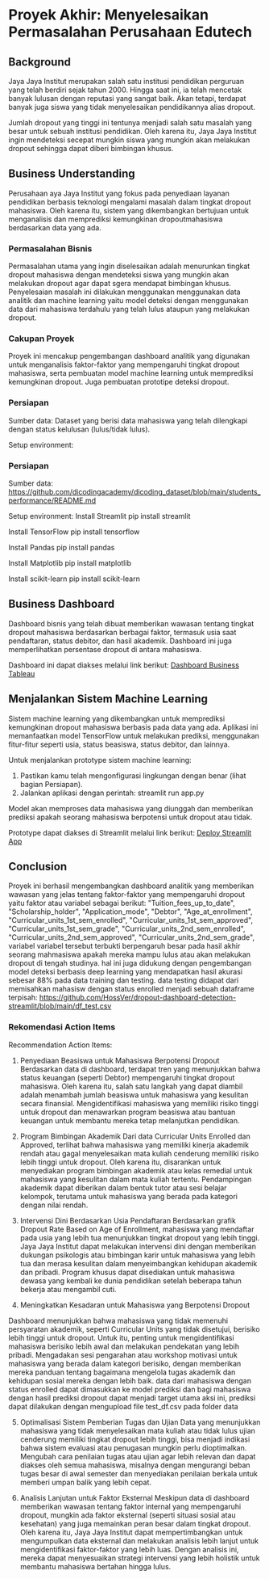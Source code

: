 # Proyek Akhir: Menyelesaikan Permasalahan Perusahaan Edutech

## Background
Jaya Jaya Institut merupakan salah satu institusi pendidikan perguruan yang telah berdiri sejak tahun 2000. Hingga saat ini, ia telah mencetak banyak lulusan dengan reputasi yang sangat baik. Akan tetapi, terdapat banyak juga siswa yang tidak menyelesaikan pendidikannya alias dropout.

Jumlah dropout yang tinggi ini tentunya menjadi salah satu masalah yang besar untuk sebuah institusi pendidikan. Oleh karena itu, Jaya Jaya Institut ingin mendeteksi secepat mungkin siswa yang mungkin akan melakukan dropout sehingga dapat diberi bimbingan khusus.

## Business Understanding
Perusahaan aya Jaya Institut yang fokus pada penyediaan layanan pendidikan berbasis teknologi mengalami masalah dalam tingkat dropout mahasiswa. Oleh karena itu, sistem yang dikembangkan bertujuan untuk menganalisis dan memprediksi kemungkinan dropoutmahasiswa berdasarkan data yang ada.

### Permasalahan Bisnis
Permasalahan utama yang ingin diselesaikan adalah menurunkan tingkat dropout mahasiswa dengan mendeteksi siswa yang mungkin akan melakukan dropout agar dapat sgera mendapat bimbingan khusus. Penyelesaian masalah ini dilakukan menggunakan menggunakan data analitik dan machine learning yaitu model deteksi dengan menggunakan data dari mahasiswa terdahulu yang telah lulus ataupun yang melakukan dropout.

### Cakupan Proyek
Proyek ini mencakup pengembangan dashboard analitik yang digunakan untuk menganalisis faktor-faktor yang mempengaruhi tingkat dropout mahasiswa, serta pembuatan model machine learning untuk memprediksi kemungkinan dropout. Juga pembuatan prototipe deteksi dropout.

### Persiapan

Sumber data: Dataset yang berisi data mahasiswa yang telah dilengkapi dengan status kelulusan (lulus/tidak lulus).

Setup environment:


### Persiapan

Sumber data: https://github.com/dicodingacademy/dicoding_dataset/blob/main/students_performance/README.md

Setup environment:
Install Streamlit
pip install streamlit

Install TensorFlow
pip install tensorflow

Install Pandas
pip install pandas

Install Matplotlib
pip install matplotlib

Install scikit-learn
pip install scikit-learn

## Business Dashboard
Dashboard bisnis yang telah dibuat memberikan wawasan tentang tingkat dropout mahasiswa berdasarkan berbagai faktor, termasuk usia saat pendaftaran, status debitor, dan hasil akademik. Dashboard ini juga memperlihatkan persentase dropout di antara  mahasiswa.

Dashboard ini dapat diakses melalui link berikut:
[Dashboard Business Tableau](https://public.tableau.com/app/profile/hosea.verico.dwi.kristianto/viz/JayaJayaInstituteDropoutAnalysis/DropoutParameterDashboard)

## Menjalankan Sistem Machine Learning
Sistem machine learning yang dikembangkan untuk memprediksi kemungkinan dropout mahasiswa berbasis pada data yang ada. Aplikasi ini memanfaatkan model TensorFlow untuk melakukan prediksi, menggunakan fitur-fitur seperti usia, status beasiswa, status debitor, dan lainnya.

Untuk menjalankan prototype sistem machine learning:
1. Pastikan kamu telah mengonfigurasi lingkungan dengan benar (lihat bagian Persiapan).
2. Jalankan aplikasi dengan perintah: streamlit run app.py

Model akan memproses data mahasiswa yang diunggah dan memberikan prediksi apakah seorang mahasiswa berpotensi untuk dropout atau tidak.

Prototype dapat diakses di Streamlit melalui link berikut:
[Deploy Streamlit App](https://dropout-dashboard-detection-app-dwp4dhbdgztu5sscgtjtf6.streamlit.app/)

## Conclusion
Proyek ini berhasil mengembangkan dashboard analitik yang memberikan wawasan yang jelas tentang faktor-faktor yang mempengaruhi dropout yaitu faktor atau variabel sebagai berikut:
        "Tuition_fees_up_to_date",
        "Scholarship_holder",
        "Application_mode",
        "Debtor",
        "Age_at_enrollment",
        "Curricular_units_1st_sem_enrolled",
        "Curricular_units_1st_sem_approved",
        "Curricular_units_1st_sem_grade",
        "Curricular_units_2nd_sem_enrolled",
        "Curricular_units_2nd_sem_approved",
        "Curricular_units_2nd_sem_grade",
variabel variabel tersebut terbukti berpengaruh besar pada hasil akhir seorang mahmasiswa apakah mereka mampu lulus atau akan melakukan dropout di tengah studinya. hal ini juga didukung dengan pengembangan model deteksi berbasis deep learning yang mendapatkan hasil akurasi sebesar 88% pada data training dan testing. data testing didapat dari memisahkan mahasisw dengan status enrolled menjadi sebuah dataframe terpisah: 
https://github.com/HossVer/dropout-dashboard-detection-streamlit/blob/main/df_test.csv


### Rekomendasi Action Items
Recommendation Action Items:
1. Penyediaan Beasiswa untuk Mahasiswa Berpotensi Dropout
Berdasarkan data di dashboard, terdapat tren yang menunjukkan bahwa status keuangan (seperti Debtor) mempengaruhi tingkat dropout mahasiswa. Oleh karena itu, salah satu langkah yang dapat diambil adalah menambah jumlah beasiswa untuk mahasiswa yang kesulitan secara finansial. Mengidentifikasi mahasiswa yang memiliki risiko tinggi untuk dropout dan menawarkan program beasiswa atau bantuan keuangan untuk membantu mereka tetap melanjutkan pendidikan.

2. Program Bimbingan Akademik
Dari data Curricular Units Enrolled dan Approved, terlihat bahwa mahasiswa yang memiliki kinerja akademik rendah atau gagal menyelesaikan mata kuliah cenderung memiliki risiko lebih tinggi untuk dropout. Oleh karena itu, disarankan untuk menyediakan program bimbingan akademik atau kelas remedial untuk mahasiswa yang kesulitan dalam mata kuliah tertentu. Pendampingan akademik dapat diberikan dalam bentuk tutor atau sesi belajar kelompok, terutama untuk mahasiswa yang berada pada kategori dengan nilai rendah.

3. Intervensi Dini Berdasarkan Usia Pendaftaran
Berdasarkan grafik Dropout Rate Based on Age of Enrollment, mahasiswa yang mendaftar pada usia yang lebih tua menunjukkan tingkat dropout yang lebih tinggi. Jaya Jaya Institut dapat melakukan intervensi dini dengan memberikan dukungan psikologis atau bimbingan karir untuk mahasiswa yang lebih tua dan merasa kesulitan dalam menyeimbangkan kehidupan akademik dan pribadi. Program khusus dapat disediakan untuk mahasiswa dewasa yang kembali ke dunia pendidikan setelah beberapa tahun bekerja atau mengambil cuti.

4. Meningkatkan Kesadaran untuk Mahasiswa yang Berpotensi Dropout

Dashboard menunjukkan bahwa mahasiswa yang tidak memenuhi persyaratan akademik, seperti Curricular Units yang tidak disetujui, berisiko lebih tinggi untuk dropout. Untuk itu, penting untuk mengidentifikasi mahasiswa berisiko lebih awal dan melakukan pendekatan yang lebih pribadi. Mengadakan sesi pengarahan atau workshop motivasi untuk mahasiswa yang berada dalam kategori berisiko, dengan memberikan mereka panduan tentang bagaimana mengelola tugas akademik dan kehidupan sosial mereka dengan lebih baik. data dari mahasiswa dengan status enrolled dapat dimasukkan ke model prediksi dan bagi mahasiswa dengan hasil prediksi dropout dapat menjadi target utama aksi ini, prediksi dapat dilakukan dengan mengupload file test_df.csv pada folder data 

5. Optimalisasi Sistem Pemberian Tugas dan Ujian
Data yang menunjukkan mahasiswa yang tidak menyelesaikan mata kuliah atau tidak lulus ujian cenderung memiliki tingkat dropout lebih tinggi, bisa menjadi indikasi bahwa sistem evaluasi atau penugasan mungkin perlu dioptimalkan. Mengubah cara penilaian tugas atau ujian agar lebih relevan dan dapat diakses oleh semua mahasiswa, misalnya dengan mengurangi beban tugas besar di awal semester dan menyediakan penilaian berkala untuk memberi umpan balik yang lebih cepat.

6. Analisis Lanjutan untuk Faktor Eksternal
Meskipun data di dashboard memberikan wawasan tentang faktor internal yang mempengaruhi dropout, mungkin ada faktor eksternal (seperti situasi sosial atau kesehatan) yang juga memainkan peran besar dalam tingkat dropout. Oleh karena itu, Jaya Jaya Institut dapat mempertimbangkan untuk mengumpulkan data eksternal dan melakukan analisis lebih lanjut untuk mengidentifikasi faktor-faktor yang lebih luas. Dengan analisis ini, mereka dapat menyesuaikan strategi intervensi yang lebih holistik untuk membantu mahasiswa bertahan hingga lulus.

